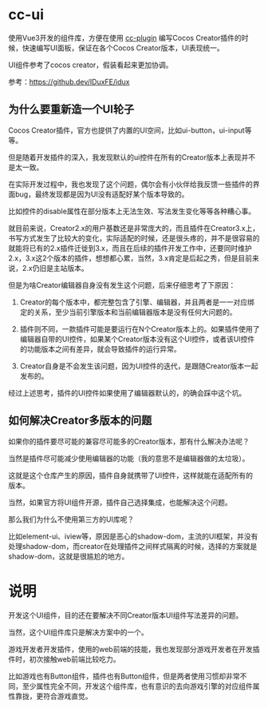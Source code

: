 # cc-ui
使用Vue3开发的组件库，方便在使用 [cc-plugin](https://github.com/tidys/cc-plugin) 编写Cocos Creator插件的时候，快速编写UI面板，保证在各个Cocos Creator版本，UI表现统一。

UI组件参考了cocos creator，假装看起来更加协调。

参考：https://github.dev/IDuxFE/idux

## 为什么要重新造一个UI轮子
Cocos Creator插件，官方也提供了内置的UI空间，比如ui-button，ui-input等等。

但是随着开发插件的深入，我发现默认的ui控件在所有的Creator版本上表现并不是太一致。

在实际开发过程中，我也发现了这个问题，偶尔会有小伙伴给我反馈一些插件的界面bug，最终发现都是因为UI没有适配好某个版本导致的。

比如控件的disable属性在部分版本上无法生效、写法发生变化等等各种糟心事。

就目前来说，Creator2.x的用户基数还是非常庞大的，而且插件在Creator3.x上，书写方式发生了比较大的变化，实际适配的时候，还是很头疼的，并不是很容易的就能将已有的2.x插件迁徙到3.x，而且在后续的插件开发工作中，还要同时维护2.x，3.x这2个版本的插件，想想都心累，当然，3.x肯定是后起之秀，但是目前来说，2.x仍旧是主站版本。

但是为啥Creator编辑器自身没有发生这个问题，后来仔细思考了下原因：
1. Creator的每个版本中，都完整包含了引擎、编辑器，并且两者是一一对应绑定的关系，至少当前引擎版本和当前编辑器版本是没有任何大问题的。

2. 插件则不同，一款插件可能是要运行在N个Creator版本上的。如果插件使用了编辑器自带的UI控件，如果某个Creator版本没有这个UI控件，或者该UI控件的功能版本之间有差异，就会导致插件的运行异常。

3. Creator自身是不会发生该问题，因为UI控件的迭代，是跟随Creator版本一起发布的。

经过上述思考，插件的UI控件如果使用了编辑器默认的，的确会踩中这个坑。
## 如何解决Creator多版本的问题
如果你的插件要尽可能的兼容尽可能多的Creator版本，那有什么解决办法呢？

当然是插件尽可能减少使用编辑器的功能（我的意思不是编辑器做的太垃圾）。

这就是这个仓库产生的原因，插件自身就携带了UI控件，这样就能在适配所有的版本。

当然，如果官方将UI组件开源，插件自己选择集成，也能解决这个问题。

那么我们为什么不使用第三方的UI库呢？

比如element-ui、iview等，原因是恶心的shadow-dom，主流的UI框架，并没有处理shadow-dom，而creator在处理插件之间样式隔离的时候，选择的方案就是shadow-dom，这就是很尴尬的地方。

# 说明
开发这个UI组件，目的还在要解决不同Creator版本UI组件写法差异的问题。

当然，这个UI组件库只是解决方案中的一个。

游戏开发者开发插件，使用的web前端的技能，我也发现部分游戏开发者在开发插件时，初次接触web前端比较吃力。

比如游戏也有Button组件，插件也有Button组件，但是两者使用习惯却非常不同，至少属性完全不同，开发这个组件库，也有意识的去向游戏引擎的对应组件属性靠拢，更符合游戏直觉。
